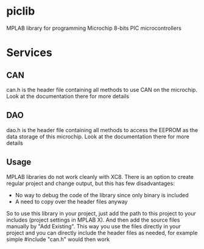 # piclib
MPLAB library for programming Microchip 8-bits PIC microcontrollers

# Services

## CAN
can.h is the header file containing all methods to use CAN on the microchip. Look at the documentation there for more details

## DAO
dao.h is the header file containing all methods to access the EEPROM as the data storage of this microchip. Look at the documentation there for more details

## Usage
MPLAB libraries do not work cleanly with XC8. There is an option to create regular project and change output, but this has few disadvantages:
* No way to debug the code of the library since only binary is included
* A need to copy over the header files anyway

So to use this library in your project, just add the path to this project to your includes (project settings in MPLAB X). And then add the source files manually by "Add Existing". 
This way you use the files directly in your project and you can directly include the header files as needed, for example simple #include "can.h" would then work